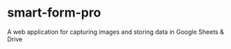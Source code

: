 # smart-form-pro
A web application for capturing images and storing data in Google Sheets &amp; Drive
